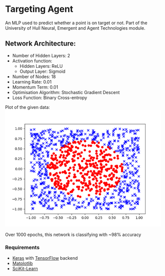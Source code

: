 # Targeting Agent

An MLP used to predict whether a point is on target or not. Part of the University of Hull Neural, Emergent and Agent Technologies module.

## Network Architecture:
* Number of Hidden Layers: 2 
* Activation function:
  * Hidden Layers: ReLU
  * Output Layer: Sigmoid
* Number of Nodes: 18 
* Learning Rate: 0.01 
* Momentum Term: 0.01 
* Optimisation Algorithm: Stochastic Gradient Descent 
* Loss Function: Binary Cross-entropy

Plot of the given data:  
![Plot of data](https://github.com/DWhettam/Targeting-Agent/blob/master/Target.png)

Over 1000 epochs, this network is classifying with ~98% accuracy

### Requirements
* [Keras](https://github.com/keras-team/keras) with [TensorFlow](https://www.tensorflow.org) backend
* [Matplotlib](https://github.com/matplotlib/matplotlib)
* [SciKit-Learn](https://github.com/scikit-learn/scikit-learn)

